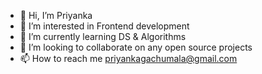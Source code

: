 - 👋 Hi, I’m Priyanka
- 👀 I’m interested in Frontend development
- 🌱 I’m currently learning DS & Algorithms
- 💞️ I’m looking to collaborate on any open source projects
- 📫 How to reach me priyankagachumala@gmail.com

<!---
GachumalaP/GachumalaP is a ✨ special ✨ repository because its `README.md` (this file) appears on your GitHub profile.
You can click the Preview link to take a look at your changes.
--->
